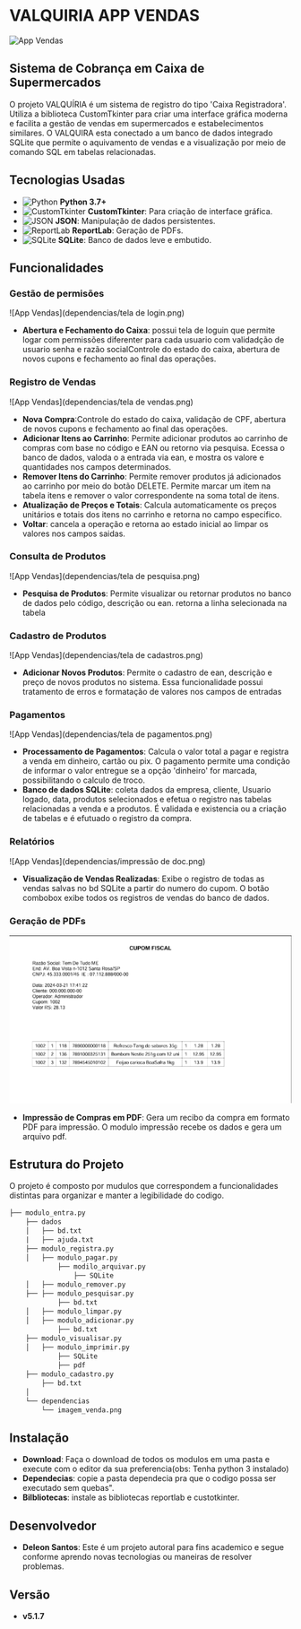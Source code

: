 # VALQUIRIA APP VENDAS
![App Vendas](dependencias/banner)

## Sistema de Cobrança em Caixa de Supermercados

O projeto VALQUÍRIA é um sistema de registro do tipo 'Caixa Registradora'. Utiliza a biblioteca CustomTkinter para criar uma interface gráfica moderna e facilita a gestão de vendas em supermercados e estabelecimentos similares. 
O VALQUIRA esta conectado a um banco de dados integrado SQLite que permite o aquivamento de vendas e a visualização por meio de comando SQL em tabelas relacionadas.

## Tecnologias Usadas

- ![Python](https://img.shields.io/badge/Python-3.7+-blue?style=for-the-badge&logo=python&logoColor=white) **Python 3.7+**
- ![CustomTkinter](https://img.shields.io/badge/CustomTkinter-GUI-brightgreen?style=for-the-badge&logo=customtkinter&logoColor=white) **CustomTkinter**: Para criação de interface gráfica.
- ![JSON](https://img.shields.io/badge/JSON-Data-blue?style=for-the-badge&logo=json&logoColor=white) **JSON**: Manipulação de dados persistentes.
- ![ReportLab](https://img.shields.io/badge/ReportLab-PDF-red?style=for-the-badge&logo=pdf&logoColor=white) **ReportLab**: Geração de PDFs.
- ![SQLite](https://img.shields.io/badge/SQLite-Database-lightgrey?style=for-the-badge&logo=sqlite&logoColor=white) **SQLite**: Banco de dados leve e embutido.


## Funcionalidades

### Gestão de permisões
![App Vendas](dependencias/tela de login.png)
- **Abertura e Fechamento do Caixa**: possui tela de loguin que permite logar com permissões diferenter para cada usuario com validadção de usuario senha e razão socialControle do estado do caixa, abertura de novos cupons e fechamento ao final das operações.

### Registro de Vendas
![App Vendas](dependencias/tela de vendas.png)
- **Nova Compra**:Controle do estado do caixa, validação de CPF, abertura de novos cupons e fechamento ao final das operações.  
- **Adicionar Itens ao Carrinho**: Permite adicionar produtos ao carrinho de compras com base no código e EAN ou retorno via pesquisa. Ecessa o banco de dados, valoda o a entrada via ean, e mostra os valore e quantidades nos campos determinados.
- **Remover Itens do Carrinho**: Permite remover produtos já adicionados ao carrinho por meio do botão DELETE. Permite marcar um item na tabela itens e remover o valor correspondente na soma total de itens.
- **Atualização de Preços e Totais**: Calcula automaticamente os preços unitários e totais dos itens no carrinho e retorna no campo especifico.
- **Voltar**: cancela a operação e retorna ao estado inicial ao limpar os valores nos campos saidas.

### Consulta de Produtos
![App Vendas](dependencias/tela de pesquisa.png)
- **Pesquisa de Produtos**: Permite visualizar ou retornar produtos no banco de dados pelo código, descrição ou ean. retorna a linha selecionada na tabela

### Cadastro de Produtos
![App Vendas](dependencias/tela de cadastros.png)
- **Adicionar Novos Produtos**: Permite o cadastro de ean, descrição e preço de novos produtos no sistema. Essa funcionalidade possui tratamento de erros e formatação de valores nos campos de entradas

### Pagamentos
![App Vendas](dependencias/tela de pagamentos.png)
- **Processamento de Pagamentos**: Calcula o valor total a pagar e registra a venda em dinheiro, cartão ou pix. O pagamento permite uma condição de informar o valor entregue se a opção 'dinheiro' for marcada, possibilitando o calculo de troco.
- **Banco de dados SQLite**: coleta dados da empresa, cliente, Usuario logado, data, produtos selecionados e efetua o registro nas tabelas relacionadas a venda e a produtos. É validada e existencia ou a criação de tabelas e é efutuado o registro da compra.


### Relatórios
![App Vendas](dependencias/impressão de doc.png)
- **Visualização de Vendas Realizadas**: Exibe o registro de todas as vendas salvas no bd SQLite a partir do numero do cupom. O botão combobox exibe todos os registros de vendas do banco de dados.

### Geração de PDFs
![App Vendas](dependencias/pdf.png)
- **Impressão de Compras em PDF**: Gera um recibo da compra em formato PDF para impressão. O modulo impressão recebe os dados e gera um arquivo pdf.

## Estrutura do Projeto

O projeto é composto por mudulos que correspondem a funcionalidades distintas para organizar e manter a legibilidade do codigo.

```plaintext
├── modulo_entra.py
    ├── dados
    │   ├── bd.txt
    |   ├── ajuda.txt
    ├── modulo_registra.py
    │   ├── modulo_pagar.py
            ├── modilo_arquivar.py
                ├── SQLite
    │   ├── modulo_remover.py
    ├── ├── modulo_pesquisar.py
            ├── bd.txt
    │   ├── modulo_limpar.py
    │   ├── modulo_adicionar.py
            ├── bd.txt
    ├── modulo_visualisar.py
    │   ├── modulo_imprimir.py
            ├── SQLite
            ├── pdf
    ├── modulo_cadastro.py
        ├── bd.txt
    │
    └── dependencias
        └── imagem_venda.png
```
## Instalação
- **Download**: Faça o download de todos os modulos em uma pasta e execute com o editor da sua preferencia(obs: Tenha python 3 instalado)
- **Dependecias**: copie a pasta dependecia pra que o codigo possa ser executado sem quebas".
- **Bilbliotecas**: instale as bibliotecas reportlab e custotkinter.

## Desenvolvedor
- **Deleon Santos**: Este é um projeto autoral para fins academico e segue conforme aprendo novas tecnologias ou maneiras de resolver problemas.

## Versão
- **v5.1.7**



